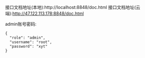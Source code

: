 接口文档地址(本地):http://localhost:8848/doc.html
接口文档地址(云端):http://47.122.113.178:8848/doc.html

admin账号密码:
```text
{
  "role": "admin",
  "username": "root",
  "password": "xyt"
}
```
